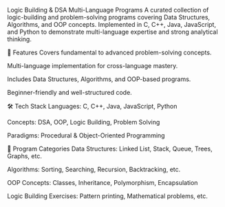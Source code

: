 Logic Building & DSA Multi-Language Programs
A curated collection of logic-building and problem-solving programs covering Data Structures, Algorithms, and OOP concepts. Implemented in C, C++, Java, JavaScript, and Python to demonstrate multi-language expertise and strong analytical thinking.

🚀 Features
Covers fundamental to advanced problem-solving concepts.

Multi-language implementation for cross-language mastery.

Includes Data Structures, Algorithms, and OOP-based programs.

Beginner-friendly and well-structured code.

🛠 Tech Stack
Languages: C, C++, Java, JavaScript, Python

Concepts: DSA, OOP, Logic Building, Problem Solving

Paradigms: Procedural & Object-Oriented Programming

📂 Program Categories
Data Structures: Linked List, Stack, Queue, Trees, Graphs, etc.

Algorithms: Sorting, Searching, Recursion, Backtracking, etc.

OOP Concepts: Classes, Inheritance, Polymorphism, Encapsulation

Logic Building Exercises: Pattern printing, Mathematical problems, etc.